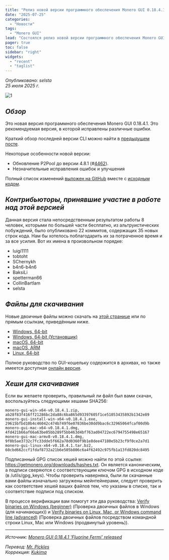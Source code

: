 ```yaml
---
title: "Релиз новой версии программного обеспечения Monero GUI 0.18.4.1 Fluorine Fermi"
date: "2025-07-25"
categories:
  - "Новости"
tags:
  - "Monero GUI"
lead: "Состоялся релиз новой версии программного обеспечения Monero GUI 0.18.4.1 Fluorine Fermi"
pager: true
toc: false
sidebar: "right"
widgets:
  - "recent"
  - "taglist"
---
```


_Опубликовано: selsta_  
_25 июля 2025 г._

![1](/img/post/2022-07-19-monero-0.18.0.0-released/01.png)  

## _Обзор_

Это новая версия программного обеспечения Monero GUI 0.18.4.1. Это рекомендуемая версия, в которой исправлены различные ошибки.

Краткий обзор последней версии CLI можно найти в [предыдущем посте](https://www.getmonero.org/2025/07/25/monero-0.18.4.1-released.html).

Некоторые особенности новой версии:

- Обновление P2Pool до версии 4.8.1 (#[4462](https://github.com/monero-project/monero-gui/pull/4462)).
- Незначительные исправления ошибок и улучшения

Полный список изменений [выложен на GitHub](https://github.com/monero-project/monero-gui/compare/v0.18.4.0...v0.18.4.1) вместе с [исходным кодом](https://github.com/monero-project/monero-gui/tree/v0.18.4.1).

## _Контрибьюторы, принявшие участие в работе над этой версией_

Данная версия стала непосредственным результатом работы 8 человек, которыми по большей части бесплатно, из альтруистических побуждений, было опубликовано 22 коммитов, содержащих 35 новых строк кода. Нам бы хотелось поблагодарить их за потраченное время и за все усилия. Вот их имена в произвольном порядке:

- luigi1111
- tobtoht
- SChernykh
- b4n6-b4n6
- BaksiLi
- spetterman66
- CollinBartlam
- selsta

## _Файлы для скачивания_

Новые двоичные файлы можно скачать на [этой странице](https://www.getmonero.org/downloads/) или по прямым ссылкам, приведённым ниже.

- [Windows, 64-bit](https://downloads.getmonero.org/gui/monero-gui-win-x64-v0.18.4.1.zip)
- [Windows, 64-bit (Установщик)](https://downloads.getmonero.org/gui/monero-gui-install-win-x64-v0.18.4.1.exe)
- [macOS, 64-bit](https://downloads.getmonero.org/gui/monero-gui-mac-x64-v0.18.4.1.dmg)
- [macOS, ARM](https://downloads.getmonero.org/gui/monero-gui-mac-armv8-v0.18.4.1.dmg)
- [Linux, 64-bit](https://downloads.getmonero.org/gui/monero-gui-linux-x64-v0.18.4.1.tar.bz2)

Полное руководство по GUI-кошельку содержится в архивах, но также имеется доступная [онлайн версия](https://github.com/monero-ecosystem/monero-GUI-guide/blob/master/monero-GUI-guide.md).

## _Хеши для скачивания_

Если вы желаете проверить, правильный ли файл был вами скачан, воспользуйтесь следующими хешами SHA256:

```
monero-gui-win-x64-v0.18.4.1.zip, ab28f83f416ff21286bc2da88c6ba865d93397605f1ce51053435892b1342e89
monero-gui-install-win-x64-v0.18.4.1.exe, 29615bfbd10b4c46042c474b749f6e07836be30dd9bac6c32965064fcaf00d9b
monero-gui-mac-x64-v0.18.4.1.dmg, 4fd421b66af66a63be05bb289f5bb463d4bf763ad04722ec6794755498e65167
monero-gui-mac-armv8-v0.18.4.1.dmg, 9f0b5ae3732c7fc33dde5f662a78d0360f9b1e8dee47180e5b23cf9f0ce2a7d1
monero-gui-linux-x64-v0.18.4.1.tar.bz2, 60cbd662ccf1fdaf8732a21b6e505b806c6a4f62492c975fb1a13fd820dc8495
```

Подписанный GPG список хешей можно найти по этой ссылке: https://getmonero.org/downloads/hashes.txt. Он является каноническим, а подписи сверяются с соответствующим ключом GPG в исходном коде (в /utils/gpg_keys). Чтобы проверить наверняка, были ли скачанные вами файлы изначально загружены мейнтейнерами, следует проверить как соответствие хешей ваших файлов тем, что указаны в списке, так и соответствие подписи под списком.

В процессе верификации вам помогут эти два руководства: [Verify binaries on Windows (beginner)](https://www.getmonero.org/resources/user-guides/verification-windows-beginner.html) (Проверка двоичных файлов в Windows (для начинающих)) и [Verify binaries on Linux, Mac, or Windows command line (advanced)](https://www.getmonero.org/resources/user-guides/verification-allos-advanced.html) (Проверка двоичных файлов посредством командной строки Linux, Mac или Windows (продвинутый уровень)).

---

_Источник: [Monero GUI 0.18.4.1 'Fluorine Fermi' released](https://www.getmonero.org/2025/07/25/monero-GUI-0.18.4.1-released.html)_

_Перевод: [Mr. Pickles](https://t.me/v1docq47)_  
_Коррекция: [Kukima](https://t.me/Kukima)_
